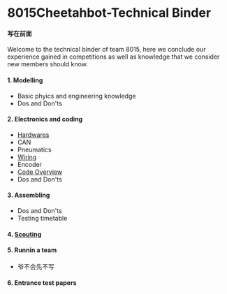 # 8015Cheetahbot-Technical Binder
#### 写在前面
Welcome to the technical binder of team 8015, here we conclude our experience gained in competitions as well as knowledge that we consider new members should know. 
#### 1. Modelling
- Basic phyics and engineering knowledge
- Dos and Don'ts
#### 2. Electronics and coding
- [Hardwares](https://github.com/Owen-yd-Wang/8015Cheetahbot-Guideline/blob/16461adb7d7aaf744ea16c9c7a374f67c881fe3f/electronic%20and%20coding/Electric%20hardware%20components.md)
- CAN
- Pneumatics
- [Wiring](https://github.com/Owen-yd-Wang/8015Cheetahbot-Technical_Binder/blob/968091cee5e0d688890877493d1e215645fb28bb/electronic%20and%20coding/Wiring.md)
- Encoder
- [Code Overview](https://github.com/Owen-yd-Wang/8015Cheetahbot-Technical_Binder/blob/9dfc02f273ea102038a7eadc8576794eeb46f43a/Coding.md)
- Dos and Don'ts
#### 3. Assembling
- Dos and Don'ts
- Testing timetable
#### 4. [Scouting](https://github.com/Owen-yd-Wang/8015Cheetahbot-Technical_Binder/blob/c89f4a5a9a01275010a11cdef1a6c06b5a22be20/Scouting/%E5%AF%B9%E4%BA%8EScouting%E4%B8%8ESocial%E7%9A%84%E7%9C%8B%E6%B3%95%E4%B8%8E%E5%BB%BA%E8%AE%AE.md)
#### 5. Runnin a team
- 爷不会先不写
#### 6. Entrance test papers
